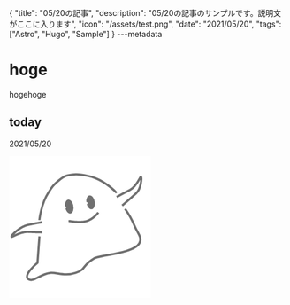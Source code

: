 {
  "title": "05/20の記事",
  "description": "05/20の記事のサンプルです。説明文がここに入ります",
  "icon": "/assets/test.png",
  "date": "2021/05/20",
  "tags": ["Astro", "Hugo", "Sample"]
}
---metadata

# hoge
hogehoge

## today
2021/05/20

![img](/assets/test.png)